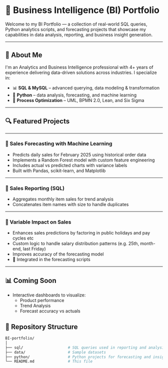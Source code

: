 # 🧠 Business Intelligence (BI) Portfolio

Welcome to my BI Portfolio — a collection of real-world SQL queries, Python analytics scripts, and forecasting projects that showcase my capabilities in data analysis, reporting, and business insight generation.

---

## 🚀 About Me

I'm an Analytics and Business Intelligence professional with 4+ years of experience delivering data-driven solutions across industries. I specialize in:

- 📊 **SQL & MySQL** – advanced querying, data modeling & transformation  
- 🐍 **Python** – data analysis, forecasting, and machine learning  
- 🧠 **Process Optimization** – UML, BPMN 2.0, Lean, and Six Sigma  

---

## 🔍 Featured Projects

---

### 📅 Sales Forecasting with Machine Learning  
- Predicts daily sales for February 2025 using historical order data  
- Implements a Random Forest model with custom feature engineering  
- Includes actual vs predicted charts with variance labels  
- Built with Pandas, scikit-learn, and Matplotlib  

---

### 🛒 Sales Reporting (SQL)
- Aggregates monthly item sales for trend analysis  
- Concatenates item names with size to handle duplicates  

---

### 📌 Variable Impact on Sales  
- Enhances sales predictions by factoring in public holidays and pay cycles etc
- Custom logic to handle salary distribution patterns (e.g. 25th, month-end, last Friday)  
- Improves accuracy of the forecasting model  
- 📁 Integrated in the forecasting scripts

---

## 📊 Coming Soon

- Interactive dashboards to visualize:
  - Product performance  
  - Trend Analysis
  - Forecast accuracy vs actuals  

## 📂 Repository Structure

```bash
BI-portfolio/
│
├── sql/                    # SQL queries used in reporting and analysis
├── data/                   # Sample datasets
├── python/                 # Python projects for forecasting and insights
└── README.md               # This file